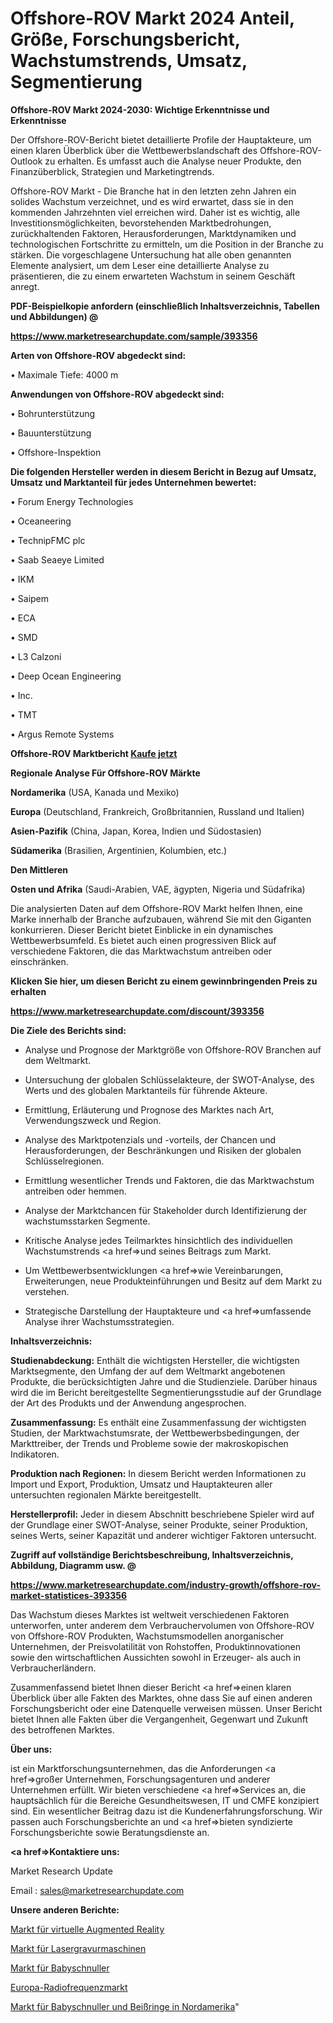 # Offshore-ROV Markt 2024 Anteil, Größe, Forschungsbericht, Wachstumstrends, Umsatz, Segmentierung

<strong>Offshore-ROV Markt 2024-2030: Wichtige Erkenntnisse und Erkenntnisse</strong>

Der Offshore-ROV-Bericht bietet detaillierte Profile der Hauptakteure, um einen klaren Überblick über die Wettbewerbslandschaft des Offshore-ROV-Outlook zu erhalten. Es umfasst auch die Analyse neuer Produkte, den Finanzüberblick, Strategien und Marketingtrends.

Offshore-ROV Markt - Die Branche hat in den letzten zehn Jahren ein solides Wachstum verzeichnet, und es wird erwartet, dass sie in den kommenden Jahrzehnten viel erreichen wird. Daher ist es wichtig, alle Investitionsmöglichkeiten, bevorstehenden Marktbedrohungen, zurückhaltenden Faktoren, Herausforderungen, Marktdynamiken und technologischen Fortschritte zu ermitteln, um die Position in der Branche zu stärken. Die vorgeschlagene Untersuchung hat alle oben genannten Elemente analysiert, um dem Leser eine detaillierte Analyse zu präsentieren, die zu einem erwarteten Wachstum in seinem Geschäft anregt.



<strong><b>PDF-Beispielkopie anfordern (einschließlich Inhaltsverzeichnis, Tabellen und Abbildungen) @ </b></strong>

<strong><a href=https://www.marketresearchupdate.com/sample/393356>

<strong>https://www.marketresearchupdate.com/sample/393356</u></a></strong></strong>



<strong>Arten von Offshore-ROV abgedeckt sind:</strong>

• Maximale Tiefe: 4000 m



<strong>Anwendungen von Offshore-ROV abgedeckt sind:</strong>

• Bohrunterstützung

• Bauunterstützung

• Offshore-Inspektion



<strong>Die folgenden Hersteller werden in diesem Bericht in Bezug auf Umsatz, Umsatz und Marktanteil für jedes Unternehmen bewertet:</strong>

• Forum Energy Technologies

• Oceaneering

• TechnipFMC plc

• Saab Seaeye Limited

• IKM

• Saipem

• ECA

• SMD

• L3 Calzoni

• Deep Ocean Engineering

• Inc.

• TMT

• Argus Remote Systems



<strong>Offshore-ROV Marktbericht <a href=https://www.marketresearchupdate.com/buynow/393356>Kaufe jetzt</a></strong>



<strong>Regionale Analyse Für Offshore-ROV Märkte</strong>



<strong>Nordamerika</strong> (USA, Kanada und Mexiko)



<strong>Europa</strong> (Deutschland, Frankreich, Großbritannien, Russland und Italien)



<strong>Asien-Pazifik</strong> (China, Japan, Korea, Indien und Südostasien)



<strong>Südamerika</strong> (Brasilien, Argentinien, Kolumbien, etc.)



<strong>Den Mittleren</strong> 

<strong>Osten und Afrika</strong> (Saudi-Arabien, VAE, ägypten, Nigeria und Südafrika)

Die analysierten Daten auf dem Offshore-ROV Markt helfen Ihnen, eine Marke innerhalb der Branche aufzubauen, während Sie mit den Giganten konkurrieren. Dieser Bericht bietet Einblicke in ein dynamisches Wettbewerbsumfeld. Es bietet auch einen progressiven Blick auf verschiedene Faktoren, die das Marktwachstum antreiben oder einschränken.



<strong>Klicken Sie hier, um diesen Bericht zu einem gewinnbringenden Preis zu erhalten
</strong>

<strong><a href=https://www.marketresearchupdate.com/discount/393356>https://www.marketresearchupdate.com/discount/393356</b></u></strong></a>



<strong>Die Ziele des Berichts sind:</strong>

- Analyse und Prognose der Marktgröße von Offshore-ROV Branchen auf dem Weltmarkt.

- Untersuchung der globalen Schlüsselakteure, der SWOT-Analyse, des Werts und des globalen Marktanteils für führende Akteure.

- Ermittlung, Erläuterung und Prognose des Marktes nach Art, Verwendungszweck und Region.

- Analyse des Marktpotenzials und -vorteils, der Chancen und Herausforderungen, der Beschränkungen und Risiken der globalen Schlüsselregionen.

- Ermittlung wesentlicher Trends und Faktoren, die das Marktwachstum antreiben oder hemmen.

- Analyse der Marktchancen für Stakeholder durch Identifizierung der wachstumsstarken Segmente.

- Kritische Analyse jedes Teilmarktes hinsichtlich des individuellen Wachstumstrends <a href=>und</a> seines Beitrags zum Markt.

- Um Wettbewerbsentwicklungen <a href=>wie</a> Vereinbarungen, Erweiterungen, neue Produkteinführungen und Besitz auf dem Markt zu verstehen.

- Strategische Darstellung der Hauptakteure und <a href=>umfas</a>sende Analyse ihrer Wachstumsstrategien.



<strong>Inhaltsverzeichnis:</strong>



<strong>Studienabdeckung:</strong> Enthält die wichtigsten Hersteller, die wichtigsten Marktsegmente, den Umfang der auf dem Weltmarkt angebotenen Produkte, die berücksichtigten Jahre und die Studienziele. Darüber hinaus wird die im Bericht bereitgestellte Segmentierungsstudie auf der Grundlage der Art des Produkts und der Anwendung angesprochen.



<strong>Zusammenfassung:</strong> Es enthält eine Zusammenfassung der wichtigsten Studien, der Marktwachstumsrate, der Wettbewerbsbedingungen, der Markttreiber, der Trends und Probleme sowie der makroskopischen Indikatoren.



<strong>Produktion nach Regionen:</strong> In diesem Bericht werden Informationen zu Import und Export, Produktion, Umsatz und Hauptakteuren aller untersuchten regionalen Märkte bereitgestellt.



<strong>Herstellerprofil:</strong> Jeder in diesem Abschnitt beschriebene Spieler wird auf der Grundlage einer SWOT-Analyse, seiner Produkte, seiner Produktion, seines Werts, seiner Kapazität und anderer wichtiger Faktoren untersucht.



<strong><b>Zugriff auf vollständige Berichtsbeschreibung, Inhaltsverzeichnis, Abbildung, Diagramm usw. @ </b></strong>

<strong><a href=https://www.marketresearchupdate.com/industry-growth/offshore-rov-market-statistices-393356>https://www.marketresearchupdate.com/industry-growth/offshore-rov-market-statistices-393356</a></strong>

Das Wachstum dieses Marktes ist weltweit verschiedenen Faktoren unterworfen, unter anderem dem Verbrauchervolumen von Offshore-ROV von Offshore-ROV Produkten, Wachstumsmodellen anorganischer Unternehmen, der Preisvolatilität von Rohstoffen, Produktinnovationen sowie den wirtschaftlichen Aussichten sowohl in Erzeuger- als auch in Verbraucherländern.

Zusammenfassend bietet Ihnen dieser Bericht <a href=>einen</a> klaren Überblick über alle Fakten des Marktes, ohne dass Sie auf einen anderen Forschungsbericht oder eine Datenquelle verweisen müssen. Unser Bericht bietet Ihnen alle Fakten über die Vergangenheit, Gegenwart und Zukunft des betroffenen Marktes.



<strong>Über uns:</strong>

 ist ein Marktforschungsunternehmen, das die Anforderungen <a href=>großer</a> Unternehmen, Forschungsagenturen und anderer Unternehmen erfüllt. Wir bieten verschiedene <a href=>Services</a> an, die hauptsächlich für die Bereiche Gesundheitswesen, IT und CMFE konzipiert sind. Ein wesentlicher Beitrag dazu ist die Kundenerfahrungsforschung. Wir passen auch Forschungsberichte an und <a href=>bieten</a> syndizierte Forschungsberichte sowie Beratungsdienste an.



<strong><a href=>Kontaktiere uns:</a></strong>

Market Research Update

Email : sales@marketresearchupdate.com



<strong>Unsere anderen Berichte:</strong>

<a href=https://www.linkedin.com/pulse/virtual-augmented-reality-market-2023>Markt für virtuelle Augmented Reality</a>

<a href=https://www.linkedin.com/pulse/laser-engraving-machines-market-sizing-up-anticipating>Markt für Lasergravurmaschinen</a>

<a href=https://www.linkedin.com/pulse/baby-pacifier-market-2023-remarking-enormous>Markt für Babyschnuller</a>

<a href=https://www.linkedin.com/pulse/europe-radio-frequency-market-report-covers>Europa-Radiofrequenzmarkt</a>

<a href=https://www.linkedin.com/pulse/north-america-baby-soothers-teethers-market-2023-data>Markt für Babyschnuller und Beißringe in Nordamerika</a>"
